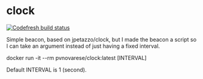 # clock

[![Codefresh build status]( https://g.codefresh.io/api/badges/pipeline/novarese/default%2FClock%20Pipeline?type=cf-1&key=eyJhbGciOiJIUzI1NiJ9.NjBiNmI3NmU2OTg1ODM3ZmU2ODZiNmE5.WZIffzq3OQPvPXy6pn1TbA4z9fMsdlS1U_cliZXbxKg)]( https://g.codefresh.io/pipelines/edit/new/builds?id=622a8e90a4b4e38ba4593899&pipeline=Clock%20Pipeline&projects=default&projectId=60b6b7aa4417e4bd7d843d0f)

Simple beacon, based on jpetazzo/clock, but I made the beacon a script so I can take an argument instead of just having a fixed interval.  

docker run -it --rm pvnovarese/clock:latest [INTERVAL] 

Default INTERVAL is 1 (second).
